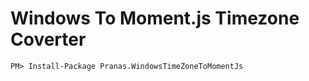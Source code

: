 Windows To Moment.js Timezone Coverter
=========================


  `PM> Install-Package Pranas.WindowsTimeZoneToMomentJs`

